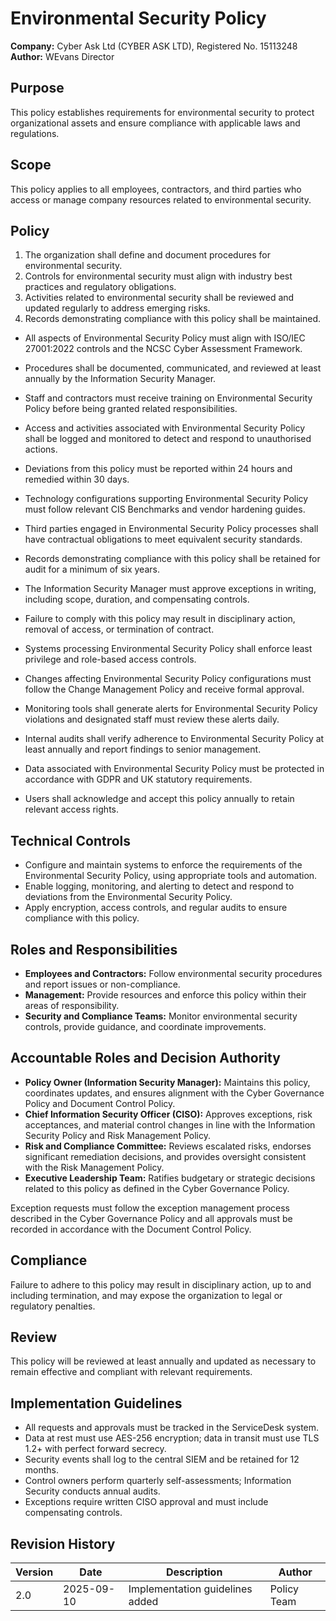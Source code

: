 # Environmental Security Policy

**Company:** Cyber Ask Ltd (CYBER ASK LTD), Registered No. 15113248  
**Author:** WEvans Director

## Purpose

This policy establishes requirements for environmental security to protect organizational assets and ensure compliance with applicable laws and regulations.

## Scope

This policy applies to all employees, contractors, and third parties who access or manage company resources related to environmental security.

## Policy
1. The organization shall define and document procedures for environmental security.
2. Controls for environmental security must align with industry best practices and regulatory obligations.
3. Activities related to environmental security shall be reviewed and updated regularly to address emerging risks.
4. Records demonstrating compliance with this policy shall be maintained.

- All aspects of Environmental Security Policy must align with ISO/IEC 27001:2022 controls and the NCSC Cyber Assessment Framework.
- Procedures shall be documented, communicated, and reviewed at least annually by the Information Security Manager.
- Staff and contractors must receive training on Environmental Security Policy before being granted related responsibilities.
- Access and activities associated with Environmental Security Policy shall be logged and monitored to detect and respond to unauthorised actions.
- Deviations from this policy must be reported within 24 hours and remedied within 30 days.
- Technology configurations supporting Environmental Security Policy must follow relevant CIS Benchmarks and vendor hardening guides.
- Third parties engaged in Environmental Security Policy processes shall have contractual obligations to meet equivalent security standards.
- Records demonstrating compliance with this policy shall be retained for audit for a minimum of six years.
- The Information Security Manager must approve exceptions in writing, including scope, duration, and compensating controls.
- Failure to comply with this policy may result in disciplinary action, removal of access, or termination of contract.

- Systems processing Environmental Security Policy shall enforce least privilege and role-based access controls.
- Changes affecting Environmental Security Policy configurations must follow the Change Management Policy and receive formal approval.
- Monitoring tools shall generate alerts for Environmental Security Policy violations and designated staff must review these alerts daily.
- Internal audits shall verify adherence to Environmental Security Policy at least annually and report findings to senior management.
- Data associated with Environmental Security Policy must be protected in accordance with GDPR and UK statutory requirements.
- Users shall acknowledge and accept this policy annually to retain relevant access rights.

## Technical Controls

- Configure and maintain systems to enforce the requirements of the Environmental Security Policy, using appropriate tools and automation.
- Enable logging, monitoring, and alerting to detect and respond to deviations from the Environmental Security Policy.
- Apply encryption, access controls, and regular audits to ensure compliance with this policy.

## Roles and Responsibilities

- **Employees and Contractors:** Follow environmental security procedures and report issues or non-compliance.
- **Management:** Provide resources and enforce this policy within their areas of responsibility.
- **Security and Compliance Teams:** Monitor environmental security controls, provide guidance, and coordinate improvements.

## Accountable Roles and Decision Authority

- **Policy Owner (Information Security Manager):** Maintains this policy, coordinates updates, and ensures alignment with the Cyber Governance Policy and Document Control Policy.
- **Chief Information Security Officer (CISO):** Approves exceptions, risk acceptances, and material control changes in line with the Information Security Policy and Risk Management Policy.
- **Risk and Compliance Committee:** Reviews escalated risks, endorses significant remediation decisions, and provides oversight consistent with the Risk Management Policy.
- **Executive Leadership Team:** Ratifies budgetary or strategic decisions related to this policy as defined in the Cyber Governance Policy.

Exception requests must follow the exception management process described in the Cyber Governance Policy and all approvals must be recorded in accordance with the Document Control Policy.

## Compliance

Failure to adhere to this policy may result in disciplinary action, up to and including termination, and may expose the organization to legal or regulatory penalties.

## Review

This policy will be reviewed at least annually and updated as necessary to remain effective and compliant with relevant requirements.

## Implementation Guidelines
- All requests and approvals must be tracked in the ServiceDesk system.
- Data at rest must use AES-256 encryption; data in transit must use TLS 1.2+ with perfect forward secrecy.
- Security events shall log to the central SIEM and be retained for 12 months.
- Control owners perform quarterly self-assessments; Information Security conducts annual audits.
- Exceptions require written CISO approval and must include compensating controls.

## Revision History

| Version | Date | Description | Author |
| ------- | ---------- | ----------------------- | ------ |
| 2.0     | 2025-09-10 | Implementation guidelines added | Policy Team |
